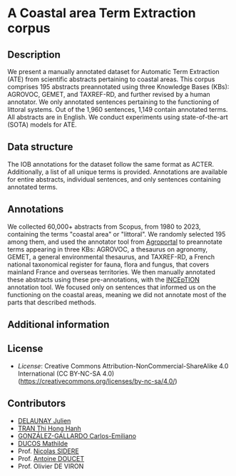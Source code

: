 # A Coastal area Term Extraction corpus
## Description
We present a manually annotated dataset for Automatic Term Extraction (ATE) from scientific abstracts pertaining to coastal areas. This corpus comprises 195 abstracts preannotated using three Knowledge Bases (KBs): AGROVOC, GEMET, and TAXREF-RD, and further revised by a human annotator. We only annotated sentences pertaining to the functioning of littoral systems. Out of the 1,960 sentences, 1,149 contain annotated terms. All abstracts are in English. We conduct experiments using state-of-the-art (SOTA) models for ATE.

## Data structure
The IOB annotations for the dataset follow the same format as ACTER. Additionally, a list of all unique terms is provided. Annotations are available for entire abstracts, individual sentences, and only sentences containing annotated terms.

## Annotations
We collected 60,000+ abstracts from Scopus, from 1980 to 2023, containing the terms "coastal area" or "littoral". We randomly selected 195 among them, and used the annotator tool from [Agroportal](https://agroportal.lirmm.fr/) to preannotate terms appearing in three KBs: AGROVOC, a thesaurus on agronomy, GEMET, a general  environmental thesaurus,  and TAXREF-RD, a French national taxonomical register for fauna, flora and fungus, that covers mainland France and overseas territories.
We then manually annotated these abstracts using these pre-annotations, with the [INCEpTION](https://inception-project.github.io/) annotation tool. We focused only on sentences that informed us on the functioning on the coastal areas, meaning we did not annotate most of the parts that described methods.

## Additional information

## License
* *License*: Creative Commons Attribution-NonCommercial-ShareAlike 4.0 International (CC BY-NC-SA 4.0) 
                (https://creativecommons.org/licenses/by-nc-sa/4.0/)
                
## Contributors
- [DELAUNAY Julien](https://github.com/jdelaunay)
- [TRAN Thi Hong Hanh](https://github.com/honghanhh)
- [GONZÁLEZ-GALLARDO Carlos-Emiliano](https://github.com/cic4k)
- [DUCOS Mathilde](https://github.com/mducos)
- Prof. [Nicolas SIDERE](https://github.com/nsidere)
- Prof. [Antoine DOUCET](https://github.com/antoinedoucet)
- Prof. Olivier DE VIRON
